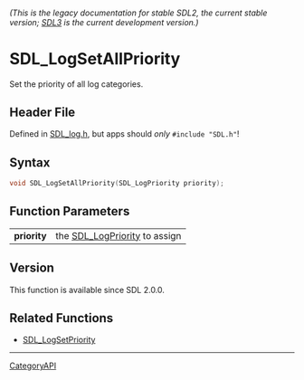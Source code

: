 ###### (This is the legacy documentation for stable SDL2, the current stable version; [SDL3](https://wiki.libsdl.org/SDL3/) is the current development version.)
# SDL_LogSetAllPriority

Set the priority of all log categories.

## Header File

Defined in [SDL_log.h](https://github.com/libsdl-org/SDL/blob/SDL2/include/SDL_log.h), but apps should _only_ `#include "SDL.h"`!

## Syntax

```c
void SDL_LogSetAllPriority(SDL_LogPriority priority);

```

## Function Parameters

|                  |                                                  |
| ---------------- | ------------------------------------------------ |
| **priority**     | the [SDL_LogPriority](SDL_LogPriority) to assign |

## Version

This function is available since SDL 2.0.0.

## Related Functions

* [SDL_LogSetPriority](SDL_LogSetPriority)

----
[CategoryAPI](CategoryAPI)

